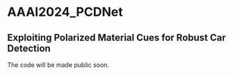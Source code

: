 # AAAI2024_PCDNet

## Exploiting Polarized Material Cues for Robust Car Detection

The code will be made public soon.